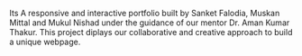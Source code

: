 Its A responsive and interactive portfolio built by Sanket Falodia, Muskan Mittal and Mukul Nishad under the guidance of our mentor Dr. Aman Kumar Thakur.
This project diplays our collaborative and creative approach to build a unique webpage.
